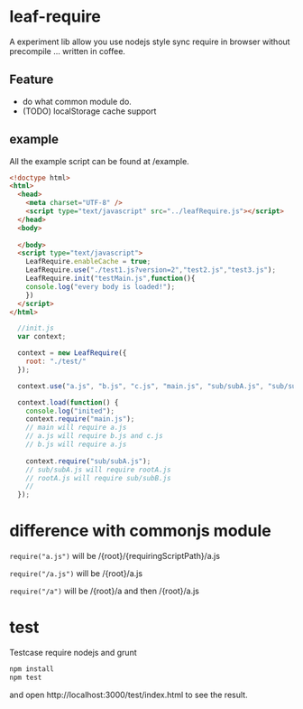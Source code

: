 # leaf-require

A experiment lib allow you use nodejs style sync require in browser without precompile ... written in coffee. 

## Feature
* do what common module do.
* (TODO) localStorage cache support
## example
All the example script can be found at /example.
```html
<!doctype html>
<html>
  <head>
    <meta charset="UTF-8" />
    <script type="text/javascript" src="../leafRequire.js"></script>
  </head>
  <body>
    
  </body>
  <script type="text/javascript">
    LeafRequire.enableCache = true;
    LeafRequire.use("./test1.js?version=2","test2.js","test3.js");
    LeafRequire.init("testMain.js",function(){
    console.log("every body is loaded!");
    })    
  </script>
</html>
```

```javascript
  //init.js
  var context;

  context = new LeafRequire({
    root: "./test/"
  });

  context.use("a.js", "b.js", "c.js", "main.js", "sub/subA.js", "sub/subB.js", "rootA.js");

  context.load(function() {
    console.log("inited");
    context.require("main.js");
    // main will require a.js 
    // a.js will require b.js and c.js
    // b.js will require a.js
    
    context.require("sub/subA.js");
    // sub/subA.js will require rootA.js
    // rootA.js will require sub/subB.js
    // 
  });
```

# difference with commonjs module
```require("a.js")``` will be /{root}/{requiringScriptPath}/a.js

```require("/a.js")``` will be /{root}/a.js

```require("/a")``` will be /{root}/a and then /{root}/a.js


# test
Testcase require nodejs and grunt
```bash
npm install
npm test
```
and open http://localhost:3000/test/index.html to see the result.